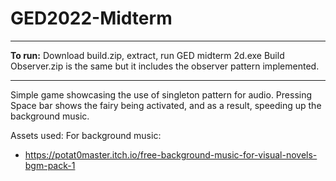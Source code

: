 # GED2022-Midterm
---
**To run:**
Download build.zip, extract, run GED midterm 2d.exe
Build Observer.zip is the same but it includes the observer pattern implemented.

---
Simple game showcasing the use of singleton pattern for audio.
Pressing Space bar shows the fairy being activated, and as a result, speeding up the background music.

Assets used:
For background music:
- https://potat0master.itch.io/free-background-music-for-visual-novels-bgm-pack-1 
